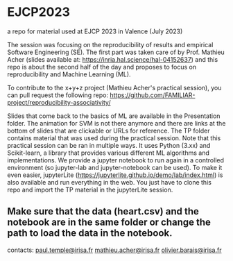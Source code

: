 # EJCP2023
a repo for material used at EJCP 2023 in Valence (July 2023)

The session was focusing on the reproducibility of results and empirical Software Engineering (SE).
The first part was taken care of by Prof. Mathieu Acher (slides available at: https://inria.hal.science/hal-04152637)
and this repo is about the second half of the day and proposes to focus on reproducibility and Machine Learning (ML).

To contribute to the x+y+z project (Mathieu Acher's practical session), you can pull request the following repo: https://github.com/FAMILIAR-project/reproducibility-associativity/

Slides that come back to the basics of ML are available in the Presentation folder.
The animation for SVM is not there anymore and there are links at the bottom of slides that are clickable or URLs for reference.
The TP folder contains material that was used during the practical session.
Note that this practical session can be ran in multiple ways.
It uses Python (3.xx) and Scikit-learn, a library that provides various different ML algorithms and implementations.
We provide a jupyter notebook to run again in a controlled environment (so jupyter-lab and jupyter-notebook can be used).
To make it even easier, jupyterLite (https://jupyterlite.github.io/demo/lab/index.html) is also available and run everything in the web.
You just have to clone this repo and import the TP material in the jupyterLite session.
## Make sure that the data (heart.csv) and the notebook are in the same folder or change the path to load the data in the notebook.

contacts:
paul.temple@irisa.fr
mathieu.acher@irisa.fr
olivier.barais@irisa.fr
